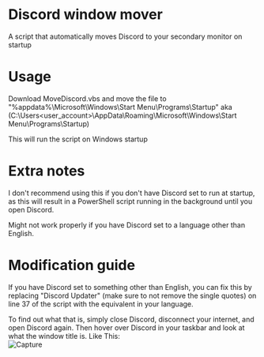 # Discord window mover

A script that automatically moves Discord to your secondary monitor on startup

# Usage

Download MoveDiscord.vbs and move the file to "%appdata%\Microsoft\Windows\Start Menu\Programs\Startup" 
aka (C:\Users\<user_account>\AppData\Roaming\Microsoft\Windows\Start Menu\Programs\Startup)

This will run the script on Windows startup

# Extra notes

I don't recommend using this if you don't have Discord set to run at startup, as this will result in a PowerShell script running in the background until you open Discord.

Might not work properly if you have Discord set to a language other than English.

# Modification guide

If you have Discord set to something other than English, you can fix this by replacing "Discord Updater" (make sure to not remove the single quotes) on line 37 of the script with the equivalent in your language.

To find out what that is, simply close Discord, disconnect your internet, and open Discord again. 
Then hover over Discord in your taskbar and look at what the window title is.
Like This:
<br>
![Capture](https://github.com/user-attachments/assets/86349c79-9f16-456b-a07c-27273320c897)

